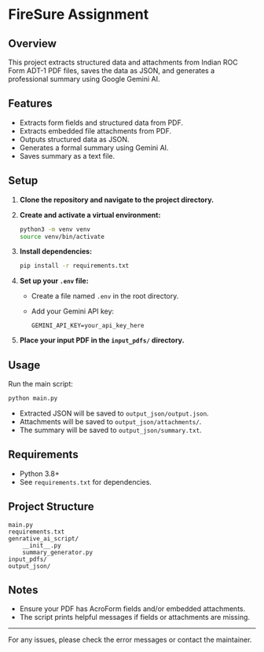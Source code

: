 # FireSure Assignment

## Overview

This project extracts structured data and attachments from Indian ROC Form ADT-1 PDF files, saves the data as JSON, and generates a professional summary using Google Gemini AI.

## Features

- Extracts form fields and structured data from PDF.
- Extracts embedded file attachments from PDF.
- Outputs structured data as JSON.
- Generates a formal summary using Gemini AI.
- Saves summary as a text file.

## Setup

1. **Clone the repository and navigate to the project directory.**

2. **Create and activate a virtual environment:**

   ```bash
   python3 -m venv venv
   source venv/bin/activate
   ```

3. **Install dependencies:**

   ```bash
   pip install -r requirements.txt
   ```

4. **Set up your `.env` file:**

   - Create a file named `.env` in the root directory.
   - Add your Gemini API key:

     ```env
     GEMINI_API_KEY=your_api_key_here
     ```

5. **Place your input PDF in the `input_pdfs/` directory.**

## Usage

Run the main script:

```bash
python main.py
```

- Extracted JSON will be saved to `output_json/output.json`.
- Attachments will be saved to `output_json/attachments/`.
- The summary will be saved to `output_json/summary.txt`.

## Requirements

- Python 3.8+
- See `requirements.txt` for dependencies.

## Project Structure

```
main.py
requirements.txt
genrative_ai_script/
    __init__.py
    summary_generator.py
input_pdfs/
output_json/
```

## Notes

- Ensure your PDF has AcroForm fields and/or embedded attachments.
- The script prints helpful messages if fields or attachments are missing.

---

For any issues, please check the error messages or contact the maintainer.
